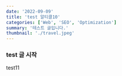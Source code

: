 ```yaml
---
date: '2022-09-09'
title: 'test 알티클10'
categories: ['Web', 'SEO', 'Optimization']
summary: '테스트 글입니다.'
thumbnail: './travel.jpeg'
---
```


### test 글 시작

test11

